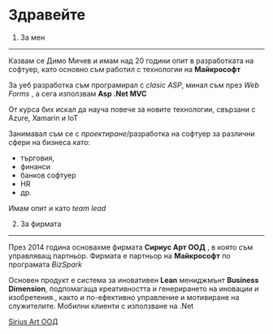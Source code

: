 Здравейте
=========

1) За мен
---------

Казвам се Димо Мичев и имам над 20 години опит в разработката на софтуер, като основно съм работил с технологии на **Майкрософт**


За уеб разработка съм програмирал с *clasic ASP*, минал съм през *Web Forms* ,  а сега използвам **Asp .Net MVC**

От курса бих искал да науча повече за новите технологии, свързани с Azure, Xamarin 	и IoT 

Занимавал съм се с *проектиране*/разработка на софтуер за различни сфери на бизнеса като: 

* търговия,
* финанси  
* банков софтуер
* HR
* др.


Имам опит и като *team lead*


2) За фирмата
-------------

През 2014 година основахме  фирмата **Сириус Арт ООД** , в която съм управляващ партньор.
Фирмата е партньор на **Майкрософт** по програмата *BizSpark*

Основен продукт е система за иновативен **Lean** мениджмънт **Business Dimension**, подпомагаща креативността и генерирането на иновации и изобретения., както и по-ефективно управление и мотивиране на служителите. Мобилни клиенти с използване на .Net

 [Sirius Art ООД ](http://www.siriusart.bg/zadacha.md)
